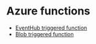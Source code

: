 # Azure functions

* [EventHub triggered function](activity_logs_monitoring)
* [Blob triggered function](blobs_logs_monitoring)
